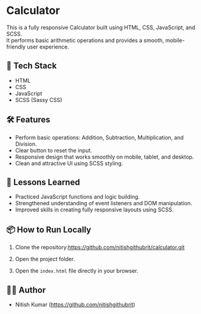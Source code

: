 # Calculator

This is a fully responsive Calculator built using HTML, CSS, JavaScript, and SCSS.  
It performs basic arithmetic operations and provides a smooth, mobile-friendly user experience.

## 🚀 Tech Stack
- HTML
- CSS
- JavaScript
- SCSS (Sassy CSS)

## 🛠️ Features
- Perform basic operations: Addition, Subtraction, Multiplication, and Division.
- Clear button to reset the input.
- Responsive design that works smoothly on mobile, tablet, and desktop.
- Clean and attractive UI using SCSS styling.

## 🧠 Lessons Learned
- Practiced JavaScript functions and logic building.
- Strengthened understanding of event listeners and DOM manipulation.
- Improved skills in creating fully responsive layouts using SCSS.

## 📦 How to Run Locally
1. Clone the repository:https://github.com/nitishgithubrit/calculator.git

2. Open the project folder.
3. Open the `index.html` file directly in your browser.

## 🙋‍♂️ Author
- Nitish Kumar (https://github.com/nitishgithubrit)



